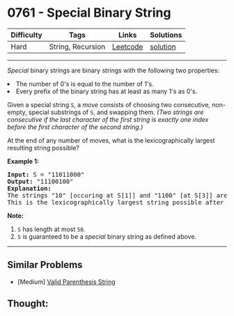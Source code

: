 # 0761 - Special Binary String

Difficulty  | Tags | Links | Solutions
----------- | ---- | ----- | -----
Hard | String, Recursion | [Leetcode](https://leetcode.com/problems/special-binary-string) | [solution](https://leetcode.com/problems/special-binary-string/solution/)


-----------

<p>
<i>Special</i> binary strings are binary strings with the following two properties:
</p><p>
<li>The number of 0's is equal to the number of 1's.</li>
<li>Every prefix of the binary string has at least as many 1's as 0's.</li>
</p><p>
Given a special string <code>S</code>, a <i>move</i> consists of choosing two consecutive, non-empty, special substrings of <code>S</code>, and swapping them.  <i>(Two strings are consecutive if the last character of the first string is exactly one index before the first character of the second string.)</i>
</p><p>
At the end of any number of moves, what is the lexicographically largest resulting string possible?
</p>

<p><b>Example 1:</b><br />
<pre>
<b>Input:</b> S = "11011000"
<b>Output:</b> "11100100"
<b>Explanation:</b>
The strings "10" [occuring at S[1]] and "1100" [at S[3]] are swapped.
This is the lexicographically largest string possible after some number of swaps.
</pre>
</p>

<p><b>Note:</b><ol>
<li><code>S</code> has length at most <code>50</code>.</li>
<li><code>S</code> is guaranteed to be a <i>special</i> binary string as defined above.</li>
</ol></p>

-----------


## Similar Problems

- [Medium] [Valid Parenthesis String](valid-parenthesis-string)




## Thought:
